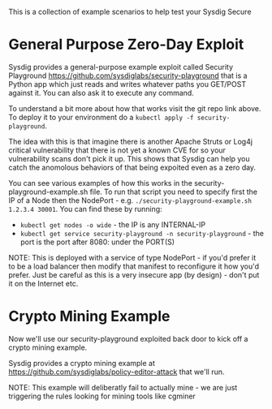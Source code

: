 This is a collection of example scenarios to help test your Sysdig Secure

# General Purpose Zero-Day Exploit

Sysdig provides a general-purpose example exploit called Security Playground https://github.com/sysdiglabs/security-playground that is a Python app which just reads and writes whatever paths you GET/POST against it. You can also ask it to execute any command.

To understand a bit more about how that works visit the git repo link above. To deploy it to your environment do a `kubectl apply -f security-playground`.

The idea with this is that imagine there is another Apache Struts or Log4j critical vulnerability that there is not yet a known CVE for so your vulnerability scans don't pick it up. This shows that Sysdig can help you catch the anomolous behaviors of that being expoited even as a zero day.

You can see various examples of how this works in the security-playground-example.sh file. To run that script you need to specify first the IP of a Node then the NodePort - e.g. `./security-playground-example.sh 1.2.3.4 30001`. You can find these by running: 
* `kubectl get nodes -o wide` - the IP is any INTERNAL-IP
* `kubectl get service security-playground -n security-playground` - the port is the port after 8080: under the PORT(S)

NOTE: This is deployed with a service of type NodePort - if you'd prefer it to be a load balancer then modify that manifest to reconfigure it how you'd prefer. Just be careful as this is a very insecure app (by design) - don't put it on the Internet etc.

# Crypto Mining Example

Now we'll use our security-playground exploited back door to kick off a crypto mining example.

Sysdig provides a crypto mining example at https://github.com/sysdiglabs/policy-editor-attack that we'll run.

NOTE: This example will deliberatly fail to actually mine - we are just triggering the rules looking for mining tools like cgminer
